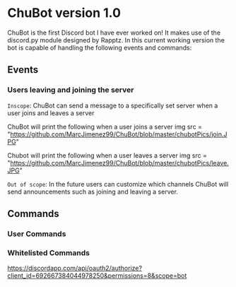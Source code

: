 # ChuBot version 1.0

ChuBot is the first Discord bot I have ever worked on! It makes use of the discord.py module designed by Rapptz. In this current working version the bot is capable of handling the following events and commands:

## Events

### Users leaving and joining the server

`Inscope`: 
ChuBot can send a message to a specifically set server when a user joins and leaves a server

ChuBot will print the following when a user joins a server
img src = "https://github.com/MarcJimenez99/ChuBot/blob/master/chubotPics/join.JPG"

Chubot will print the following when a user leaves a server
img src = "https://github.com/MarcJimenez99/ChuBot/blob/master/chubotPics/leave.JPG"

`Out of scope`:
In the future users can customize which channels ChuBot will send announcements such as joining and leaving a server.

## Commands


### User Commands

### Whitelisted Commands





https://discordapp.com/api/oauth2/authorize?client_id=692667384044978250&permissions=8&scope=bot
